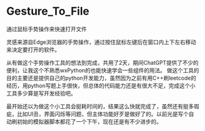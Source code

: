 # Gesture_To_File
通过鼠标手势操作来快速打开文件

灵感来源自Edge浏览器的手势操作，通过按住鼠标左键后在窗口内上下左右移动来决定要打开的软件。

从有做这个手势操作工具的想法到完成，共用了2天，期间ChatGPT提供了不少的便利，让我这个不熟悉wxPython的也能快速学会一些组件的用法。
做这个工具的目的主要还是提供自己的python开发能力，虽然因为之前有用C++刷leetcode的经历，用python写题上手很快，但总体的代码能力还是有很大不足，完成这个小工具多少算是写开发经验吧。

最开始还以为做这个小工具会挺耗时间的，结果这么快就完成了，虽然还有挺多瑕疵，比如UI丑，界面闪烁等问题，但主体功能好歹是做好了的。以前光是写个自动刷初始的模拟器脚本都花了一个下午，现在还是有不少进步的。



